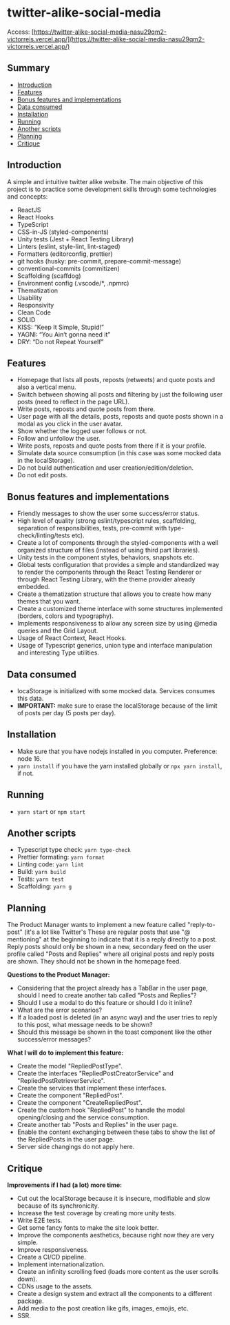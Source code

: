 # twitter-alike-social-media

Access: [https://twitter-alike-social-media-nasu29qm2-victorreis.vercel.app/](https://twitter-alike-social-media-nasu29qm2-victorreis.vercel.app/)

## Summary

- [Introduction](#introduction)
- [Features](#features)
- [Bonus features and implementations](#bonus-features-and-implementations)
- [Data consumed](#data-consumed)
- [Installation](#installation)
- [Running](#running)
- [Another scripts](#another-scripts)
- [Planning](#planning)
- [Critique](#clitique)

## Introduction

A simple and intuitive twitter alike website.
The main objective of this project is to practice some development skills through some technologies and concepts:

- ReactJS
- React Hooks
- TypeScript
- CSS-in-JS (styled-components)
- Unity tests (Jest + React Testing Library)
- Linters (eslint, style-lint, lint-staged)
- Formatters (editorconfig, prettier)
- git hooks (husky: pre-commit, prepare-commit-message)
- conventional-commits (commitizen)
- Scaffolding (scaffdog)
- Environment config (.vscode/\*, .npmrc)
- Thematization
- Usability
- Responsivity
- Clean Code
- SOLID
- KISS: “Keep It Simple, Stupid!”
- YAGNI: “You Ain’t gonna need it”
- DRY: “Do not Repeat Yourself”

## Features

- Homepage that lists all posts, reposts (retweets) and quote posts and also a vertical menu.
- Switch between showing all posts and filtering by just the following user posts (need to reflect in the page URL).
- Write posts, reposts and quote posts from there.
- User page with all the details, posts, reposts and quote posts shown in a modal as you click in the user avatar.
- Show whether the logged user follows or not.
- Follow and unfollow the user.
- Write posts, reposts and quote posts from there if it is your profile.
- Simulate data source consumption (in this case was some mocked data in the localStorage).
- Do not build authentication and user creation/edition/deletion.
- Do not edit posts.

## Bonus features and implementations

- Friendly messages to show the user some success/error status.
- High level of quality (strong eslint/typescript rules, scaffolding, separation of responsibilities, tests, pre-commit with type-check/linting/tests etc).
- Create a lot of components through the styled-components with a well organized structure of files (instead of using third part libraries).
- Unity tests in the component styles, behaviors, snapshots etc.
- Global tests configuration that provides a simple and standardized way to render the components through the React Testing Renderer or through React Testing Library, with the theme provider already embedded.
- Create a thematization structure that allows you to create how many themes that you want.
- Create a customized theme interface with some structures implemented (borders, colors and typography).
- Implements responsiveness to allow any screen size by using @media queries and the Grid Layout.
- Usage of React Context, React Hooks.
- Usage of Typescript generics, union type and interface manipulation and interesting Type utilities.

## Data consumed

- locaStorage is initialized with some mocked data. Services consumes this data.
- **IMPORTANT:** make sure to erase the localStorage because of the limit of posts per day (5 posts per day).

## Installation

- Make sure that you have nodejs installed in you computer. Preference: node 16.
- `yarn install` if you have the yarn installed globally or `npx yarn install`, if not.

## Running

- `yarn start` or `npm start`

## Another scripts

- Typescript type check: `yarn type-check`
- Prettier formating: `yarn format`
- Linting code: `yarn lint`
- Build: `yarn build`
- Tests: `yarn test`
- Scaffolding: `yarn g`

## Planning

The Product Manager wants to implement a new feature called "reply-to-post" (it's a lot like Twitter's These are regular posts that use "@ mentioning" at the beginning to indicate that it is a reply directly to a post. Reply posts should only be shown in a new, secondary feed on the user profile called "Posts and Replies" where all original posts and reply posts are shown. They should not be shown in the homepage feed.

**Questions to the Product Manager:**

- Considering that the project already has a TabBar in the user page, should I need to create another tab called "Posts and Replies"?
- Should I use a modal to do this feature or should I do it inline?
- What are the error scenarios?
- If a loaded post is deleted (in an async way) and the user tries to reply to this post, what message needs to be shown?
- Should this message be shown in the toast component like the other success/error messages?

**What I will do to implement this feature:**

- Create the model "RepliedPostType".
- Create the interfaces "RepliedPostCreatorService" and "RepliedPostRetrieverService".
- Create the services that implement these interfaces.
- Create the component "RepliedPost".
- Create the component "CreateRepliedPost".
- Create the custom hook "RepliedPost" to handle the modal opening/closing and the service consumption.
- Create another tab "Posts and Replies" in the user page.
- Enable the content exchanging between these tabs to show the list of the RepliedPosts in the user page.
- Server side changings do not apply here.

## Critique

**Improvements if I had (a lot) more time:**

- Cut out the localStorage because it is insecure, modifiable and slow because of its synchronicity.
- Increase the test coverage by creating more unity tests.
- Write E2E tests.
- Get some fancy fonts to make the site look better.
- Improve the components aesthetics, because right now they are very simple.
- Improve responsiveness.
- Create a CI/CD pipeline.
- Implement internationalization.
- Create an infinity scrolling feed (loads more content as the user scrolls down).
- CDNs usage to the assets.
- Create a design system and extract all the components to a different package.
- Add media to the post creation like gifs, images, emojis, etc.
- SSR.
